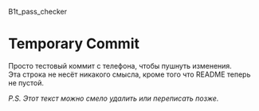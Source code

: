 
B1t_pass_checker
# Temporary Commit

Просто тестовый коммит с телефона, чтобы пушнуть изменения.  
Эта строка не несёт никакого смысла, кроме того что README теперь не пустой.  

_P.S. Этот текст можно смело удалить или переписать позже._